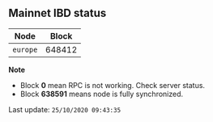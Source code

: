 ## **Mainnet** IBD status


Node | Block
--- | ---
`europe` | 648412


**Note**
* Block **0** mean RPC is not working. Check server status.
* Block **638591** means node is fully synchronized.


Last update: `25/10/2020 09:43:35`
